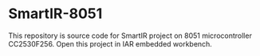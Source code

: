 # SmartIR-8051
This repository is source code for SmartIR project on 8051 microcontroller CC2530F256.
Open this project in IAR embedded workbench.
